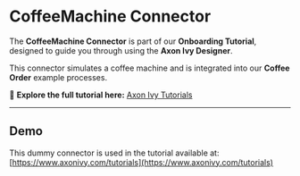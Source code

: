 # CoffeeMachine Connector

The **CoffeeMachine Connector** is part of our **Onboarding Tutorial**, designed to guide you through using the **Axon Ivy Designer**.

This connector simulates a coffee machine and is integrated into our **Coffee Order** example processes.

🔗 **Explore the full tutorial here:** [Axon Ivy Tutorials](https://www.axonivy.com/tutorials)

---

## Demo

This dummy connector is used in the tutorial available at:  
[https://www.axonivy.com/tutorials](https://www.axonivy.com/tutorials)
